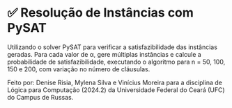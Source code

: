 # ✅ **Resolução de Instâncias com PySAT**

Utilizando o solver PySAT para verificar a satisfazibilidade das instâncias geradas. Para cada valor de α, gere múltiplas instâncias e calcule a probabilidade de satisfazibilidade, executando o algoritmo para n = 50, 100, 150 e 200, com variação no número de cláusulas.

Feito por: Denise Risia, Mylena Silva e Vinícius Moreira para a disciplina de Lógica para Computação (2024.2) da Universidade Federal do Ceará (UFC) do Campus de Russas.
